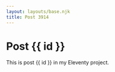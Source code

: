 ```yaml
---
layout: layouts/base.njk
title: Post 3914
---
```


# Post {{ id }}

This is post {{ id }} in my Eleventy project.

